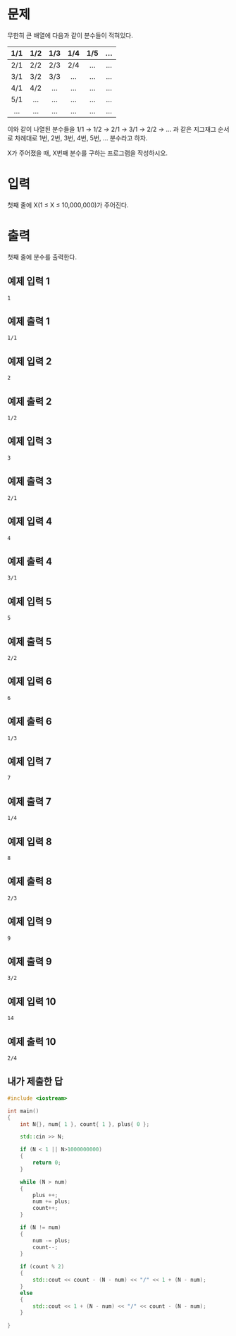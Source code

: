 문제
===========
무한히 큰 배열에 다음과 같이 분수들이 적혀있다.

|1/1|	1/2|	1/3|	1/4|	1/5|	…|
|:---:|:---:|:---:|:---:|:---:|:---:|
|2/1|	2/2|	2/3|	2/4|	…|	…|
|3/1	|3/2	|3/3|	…	|…	|…|
|4/1|	4/2|	…|	…|	…|	…|
|5/1	|…|	…	|…	|…	|…|
|…	|…	|…	|…	|…	|…|

이와 같이 나열된 분수들을 1/1 → 1/2 → 2/1 → 3/1 → 2/2 → … 과 같은 지그재그 순서로 차례대로 1번, 2번, 3번, 4번, 5번, … 분수라고 하자.

X가 주어졌을 때, X번째 분수를 구하는 프로그램을 작성하시오.

입력
========
첫째 줄에 X(1 ≤ X ≤ 10,000,000)가 주어진다.

출력
=========
첫째 줄에 분수를 출력한다.

예제 입력 1
--------
```
1
```
예제 출력 1 
----------
```
1/1
```
예제 입력 2 
----------
```
2
```
예제 출력 2 
-------
```
1/2
```
예제 입력 3 
---------
```
3
```
예제 출력 3 
----------
```
2/1
```
예제 입력 4 
----------
```
4
```
예제 출력 4 
-----------
```
3/1
```
예제 입력 5 
-----------
```
5
```
예제 출력 5 
------------
```
2/2
```
예제 입력 6 
-----------
```
6
```
예제 출력 6 
----------
```
1/3
```
예제 입력 7 
-----------
```
7
```
예제 출력 7 
----------
```
1/4
```
예제 입력 8 
----------
```
8
```
예제 출력 8 
----------
```
2/3
```
예제 입력 9 
---------
```
9
```
예제 출력 9 
----------
```
3/2
```
예제 입력 10 
---------
```
14
```
예제 출력 10 
----------
```
2/4
```

내가 제출한 답
-----------
```cpp
#include <iostream>

int main()
{
	int N{}, num{ 1 }, count{ 1 }, plus{ 0 };

	std::cin >> N;

	if (N < 1 || N>1000000000)
	{
		return 0;
	}

	while (N > num)
	{
		plus ++;
		num += plus;
		count++;
	}

	if (N != num)
	{
		num -= plus;
		count--;
	}
	
	if (count % 2)
	{
		std::cout << count - (N - num) << "/" << 1 + (N - num);
	}
	else
	{
		std::cout << 1 + (N - num) << "/" << count - (N - num);
	}
	
}
```
